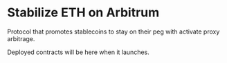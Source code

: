 # Stabilize ETH on Arbitrum
Protocol that promotes stablecoins to stay on their peg with activate proxy arbitrage.

Deployed contracts will be here when it launches.
